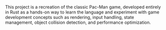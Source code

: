 This project is a recreation of the classic Pac-Man game, developed entirely in Rust as a hands-on way to learn the language and experiment with game development concepts such as rendering, input handling, state management, object collision detection, and performance optimization.